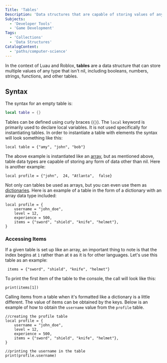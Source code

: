 ```yaml
---
Title: 'Tables'
Description: 'Data structures that are capable of storing values of any type other than nil.'
Subjects:
  - 'Developer Tools'
  - 'Game Development'
Tags:
  - 'Collections'
  - 'Data Structures'
CatalogContent:
  - 'paths/computer-science'
---
```


In the context of Luau and Roblox, **tables** are a data structure that can store multiple values of any type that isn't nil, including booleans, numbers, strings, functions, and other tables.
## Syntax

The syntax for an empty table is:

```lua
local table = {}
```

Tables can be defined using curly braces (`{}`). The `local` keyword is primarily used to declare local variables. It is not used specifically for instantiating tables. In order to instantiate a table with elements the syntax will look something like this:

```
local table = {"amy", "john", "bob"} 
```

The above example is instantiated like an [array](https://www.codecademy.com/resources/docs/javascript/arrays), but as mentioned above, table data types are capable of storing any form of data other than nil. Here is another example:

```
local profile = {"john",  24, "Atlanta",  false}
```

Not only can tables be used as arrays, but you can even use them as [dictionaries](https://www.codecademy.com/resources/docs/python/dictionaries). Here is an example of a table in the form of a dictionary with an array data type included:

```
local profile = {
    username = "john_doe",
    level = 12,
    experience = 500,
    items = {"sword", "shield", "knife", "helmet"},
}
```


### Accessing Items


If a given table is set up like an array, an important thing to note is that the index begins at `1` rather than at `0` as it is for other languages. Let's use this table as an example:

```
 items = {"sword", "shield", "knife", "helmet"}
```

To print the first item of the table to the console, the call will look like this:

```
print(items[1])
```

Calling items from a table when it's formatted like a dictionary is a little different. The value of items can be obtained by the keys. Below is an example of how to obtain the `username` value from the `profile` table.

```
//creating the profile table
local profile = {
    username = "john_doe",
    level = 12,
    experience = 500,
    items = {"sword", "shield", "knife", "helmet"},
}

//printing the username in the table 
print(profile.username)
```